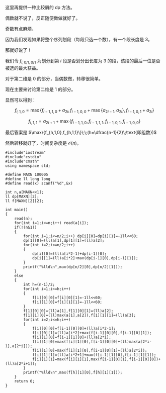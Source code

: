 这里再提供一种比较屑的 dp 方法。  

偶数就不说了，反正随便做做就好了。   

奇数有点麻烦，  

因为我们发现如果将整个序列划段（每段只选一个数），有一个段长度是 $3$。  

那就好说了！  

我们令 $f_{i,0/1,0/1}$ 为划分到第 $i$ 段是否划分出长度为 $3$ 的段，该段的最后一位是否被选的最大获益。  

对于第二维是 $0$ 的部分，当偶数做，转移很简单。  

现在主要来讨论第二维是 $1$ 的部分。 

显然可以得到：  

$$f_{i,1,0}=\max\{f_{i-1,1,0}+a_{2i},f_{i-1,0,0}+\max\{a_{2i-1},a_{2i}\},f_{i-1,0,1}+a_{2i}\}$$  

$$f_{i,1,1}=a_{2i+1}+\max\{f_{i-1,1,0},f_{i-1,1,1},f_{i-1,0,1},f_{i-1,0,0}\}$$  

最后答案是 $\max\{f_{h,1,0},f_{h,1,1}\}\;\;(h=\dfrac{n-1}{2}\;\text{即组数})$

然后转移就好了，时间复杂度是 $\mathcal O(n)$。  

```
#include"iostream"
#include"cstdio"
#include"cmath"
using namespace std;

#define MAXN 100005
#define ll long long
#define read(x) scanf("%d",&x)

int n,a[MAXN<<1];
ll dp[MAXN][2];
ll f[MAXN][2][2];

int main()
{
	read(n);
	for(int i=1;i<=n;i++) read(a[i]);
	if(!(n&1))
	{
		for(int i=1;i<=n/2;i++) dp[i][0]=dp[i][1]=-1ll<<60;
		dp[1][0]=(ll)a[1],dp[1][1]=(ll)a[2];
		for(int i=2;i<=n/2;i++)
		{
			dp[i][0]=(ll)a[i*2-1]+dp[i-1][0];
			dp[i][1]=(ll)a[i*2]+max(dp[i-1][0],dp[i-1][1]);
		}
		printf("%lld\n",max(dp[n/2][0],dp[n/2][1]));
	}
	else 
	{
		int h=(n-1)/2;
		for(int i=1;i<=h;i++)
		{
			f[i][0][0]=f[i][0][1]=-1ll<<60;
			f[i][1][0]=f[i][1][1]=-1ll<<60;
		}
		f[1][0][0]=(ll)a[1],f[1][0][1]=(ll)a[2];
		f[1][1][0]=(ll)max(a[1],a[2]),f[1][1][1]=(ll)a[3];
		for(int i=2;i<=h;i++)
		{
			f[i][0][0]=f[i-1][0][0]+(ll)a[i*2-1];
			f[i][0][1]=(ll)a[i*2]+max(f[i-1][0][0],f[i-1][0][1]);
			f[i][1][0]=f[i-1][1][0]+(ll)a[2*i];
			f[i][1][0]=max(f[i][1][0],f[i-1][0][0]+(ll)max(a[2*i-1],a[2*i]));
			f[i][1][0]=max(f[i][1][0],f[i-1][0][1]+(ll)a[2*i]);
			f[i][1][1]=(ll)a[i*2+1]+max(f[i-1][1][0],f[i-1][1][1]);
			f[i][1][1]=max(f[i][1][1],max(f[i-1][0][1],f[i-1][0][0])+(ll)a[2*i+1]);
		}
		printf("%lld\n",max(f[h][1][0],f[h][1][1]));
	}
	return 0;
}
```
